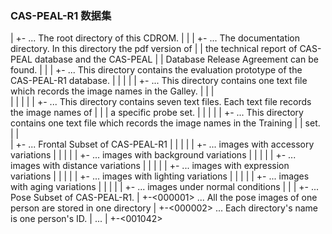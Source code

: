 ### CAS-PEAL-R1 数据集

 |
 +-<CAS-PEAL-R1>			... The root directory of this CDROM.
 | 
 | 
 | +-<Documents>		... The documentation directory. In this directory the pdf version of
 | |				    the technical report of CAS-PEAL database and the CAS-PEAL
 | |			 	    Database Release Agreement can be found.
 | |
 | +-<Evaluation Prototype>	... This directory contains the evaluation prototype of the CAS-PEAL-R1 database.
 | |	|
 | |	+-<Gallery>		... This directory contains one text file which records the image names in the Galley.
 | |	|				    
 | |	|
 | |	+-<Probe Sets>		... This directory contains seven text files. Each text file records the image names of
 | |	|			    a specific probe set.
 | |	|
 | |	+-<Training Set>	... This directory contains one text file which records the image names in the Training
 | |			   	    set.
 | |	
 | +-<FRONTAL>			... Frontal Subset of CAS-PEAL-R1
 | |	|
 | |	+-<Accessory>		... images with accessory variations
 | |	|
 | |	+-<Background>		... images with background variations
 | |	|
 | |	+-<Distance>		... images with distance variations
 | |	|
 | |	+-<Expression>		... images with expression variations
 | |	|
 | |	+-<Lighting>		... images with lighting variations
 | |	|
 | |	+-<Aging>		... images with aging variations
 | |	|
 | |	+-<Normal>		... images under normal conditions 
 | |
 | +-<POSE>			... Pose Subset of CAS-PEAL-R1.
     |
   	 +-<000001>		... All the pose images of one person are stored in one directory
     |
     +-<000002>		... Each directory's name is one person's ID.
     |
     ...
    	|
     +-<001042>
